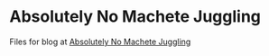 # Absolutely No Machete Juggling

Files for blog at [Absolutely No Machete Juggling](http://www.nomachetejuggling.com)

